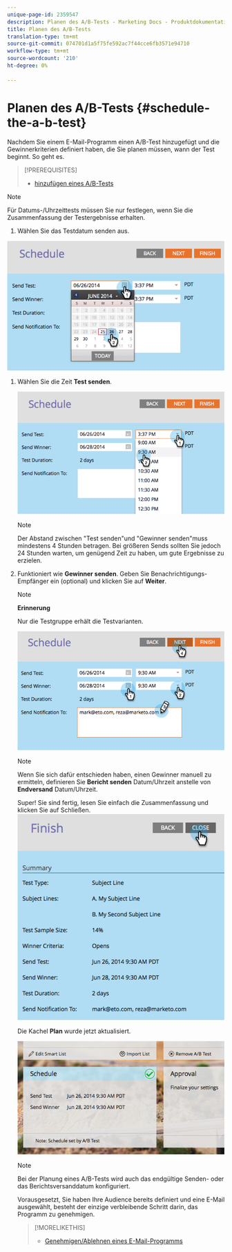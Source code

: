 ```yaml
---
unique-page-id: 2359547
description: Planen des A/B-Tests - Marketing Docs - Produktdokumentation
title: Planen des A/B-Tests
translation-type: tm+mt
source-git-commit: 074701d1a5f75fe592ac7f44cce6fb3571e94710
workflow-type: tm+mt
source-wordcount: '210'
ht-degree: 0%

---
```



# Planen des A/B-Tests {#schedule-the-a-b-test}

Nachdem Sie einem E-Mail-Programm einen A/B-Test hinzugefügt und die Gewinnerkriterien definiert haben, die Sie planen müssen, wann der Test beginnt. So geht es.

>[!PREREQUISITES]
>
>* [hinzufügen eines A/B-Tests](add-an-a-b-test.md)

>



>[!NOTE]
>
>Für Datums-/Uhrzeittests müssen Sie nur festlegen, wenn Sie die Zusammenfassung der Testergebnisse erhalten.

1. Wählen Sie das Testdatum senden aus.

![](assets/image2014-9-12-15-3a59-3a54.png)

1. Wählen Sie die Zeit **Test senden**.

   ![](assets/image2014-9-12-16-3a0-3a2.png)

   >[!NOTE]
   >
   >Der Abstand zwischen &quot;Test senden&quot;und &quot;Gewinner senden&quot;muss mindestens 4 Stunden betragen. Bei größeren Sends sollten Sie jedoch 24 Stunden warten, um genügend Zeit zu haben, um gute Ergebnisse zu erzielen.

1. Funktioniert wie **Gewinner senden**. Geben Sie Benachrichtigungs-Empfänger ein (optional) und klicken Sie auf **Weiter**.

   >[!NOTE]
   >
   >**Erinnerung**
   >
   >
   >Nur die Testgruppe erhält die Testvarianten.

   ![](assets/image2014-9-12-16-3a0-3a12.png)

   >[!NOTE]
   >
   >Wenn Sie sich dafür entschieden haben, einen Gewinner manuell zu ermitteln, definieren Sie **Bericht senden** Datum/Uhrzeit anstelle von **Endversand** Datum/Uhrzeit.

   Super! Sie sind fertig, lesen Sie einfach die Zusammenfassung und klicken Sie auf Schließen.
   ![](assets/image2014-9-12-16-3a1-3a23.png)

   Die Kachel **Plan** wurde jetzt aktualisiert.

   ![](assets/image2014-9-12-16-3a1-3a33.png)

   >[!NOTE]
   >
   >Bei der Planung eines A/B-Tests wird auch das endgültige Senden- oder das Berichtsversanddatum konfiguriert.

   Vorausgesetzt, Sie haben Ihre Audience bereits definiert und eine E-Mail ausgewählt, besteht der einzige verbleibende Schritt darin, das Programm zu genehmigen.

   >[!MORELIKETHIS]
   >
   >
   >    
   >    
   >    * [Genehmigen/Ablehnen eines E-Mail-Programms](../../../../../product-docs/email-marketing/email-programs/email-program-actions/approve-unapprove-an-email-program.md)


